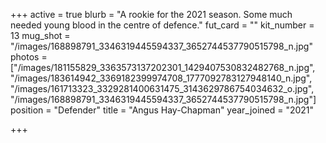 +++
active = true
blurb = "A rookie for the 2021 season. Some much needed young blood in the centre of defence."
fut_card = ""
kit_number = 13
mug_shot = "/images/168898791_3346319445594337_3652744537790515798_n.jpg"
photos = ["/images/181155829_3363573137202301_1429407530832482768_n.jpg", "/images/183614942_3369182399974708_1777092783127948140_n.jpg", "/images/161713323_3329281400631475_3143629786754034632_o.jpg", "/images/168898791_3346319445594337_3652744537790515798_n.jpg"]
position = "Defender"
title = "Angus Hay-Chapman"
year_joined = "2021"

+++
